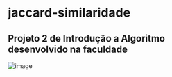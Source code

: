 # jaccard-similaridade
## Projeto 2 de Introdução a Algoritmo desenvolvido na faculdade
![image](https://user-images.githubusercontent.com/103086746/170261266-863c68a8-88d9-48b9-9653-6cf4d07e9b38.png)

